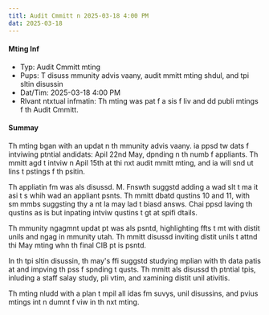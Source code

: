 ```yaml
---
titl: Audit Cmmitt n 2025-03-18 4:00 PM
dat: 2025-03-18
---
```

#### Mting Inf
* Typ: Audit Cmmitt mting
* Pups: T disuss mmunity advis vaany, audit mmitt mting shdul, and tpi sltin disussin
* Dat/Tim: 2025-03-18 4:00 PM
* Rlvant ntxtual infmatin: Th mting was pat f a sis f liv and dd publi mtings f th Audit Cmmitt.

#### Summay

Th mting bgan with an updat n th mmunity advis vaany. ia ppsd tw dats f intviwing ptntial andidats: Apil 22nd  May, dpnding n th numb f appliants. Th mmitt agd t intviw n Apil 15th at thi nxt audit mmitt mting, and ia will snd ut lins t pstings f th psitin.

Th appliatin fm was als disussd. M. Fnswth suggstd adding a wad slt t ma it asi t s whih wad an appliant psnts. Th mmitt dbatd qustins 10 and 11, with sm mmbs suggsting thy a nt la  may lad t biasd answs. Chai  ppsd laving th qustins as is but inpating intviw qustins t gt at spifi dtails.

Th mmunity ngagmnt updat pt was als psntd, highlighting ffts t mt with distit unils and ngag in mmunity utah. Th mmitt disussd inviting distit unils t attnd thi May mting whn th final CIB pt is psntd.

In th tpi sltin disussin, th may's ffi suggstd studying mplian with th data patis at and impving th pss f spnding t qusts. Th mmitt als disussd th ptntial tpis, inluding a staff salay study, pli vtim, and xamining distit unil ativitis.

Th mting nludd with a plan t mpil all idas fm suvys, unil disussins, and pvius mtings int n dumnt f viw in th nxt mting.

